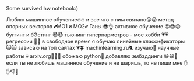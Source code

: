 Some survived hw notebook:)

Люблю машинное обучение🔥🔥 и все что с ним связано😜😜 метод опорных векторов 💕МО1 и МО2💕 Ганы 😎👌 активное обучение 😍😍😲
буггинг и бЭстинг 😈😈 тьюнинг гиперпарметров - мое хобби 💗💗регрессии 🙇🤤 в свободное время я обучаю линейные классификаторы🙀🙀
зависаю на топ сайтах 💗🍀 machinlearning.ru🐈 изучаю👺 научные работы 💀 arxiv.org🙈👹😽 обожаю python🤠 добавляю эмбэддинги 😆😆🤘
если ты не любишь машинное обучение и не шаришь, то не пиши мне ✋✋👎😤
